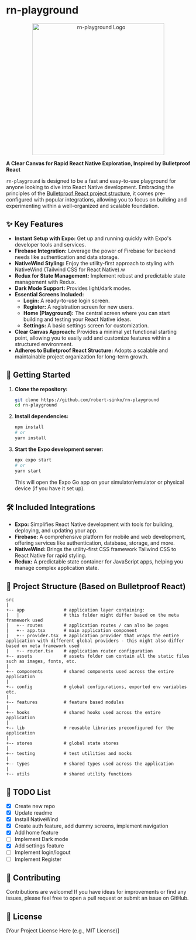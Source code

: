# rn-playground

<p align="center">
  <img src="https://raw.githubusercontent.com/robert-sinko/rn-playground/refs/heads/main/assets/rn-playground.png" alt="rn-playground Logo" width="360">
</p>

**A Clear Canvas for Rapid React Native Exploration, Inspired by Bulletproof React**

`rn-playground` is designed to be a fast and easy-to-use playground for anyone looking to dive into React Native development. Embracing the principles of the [Bulletproof React project structure](https://github.com/alan2207/bulletproof-react/blob/master/docs/project-structure.md), it comes pre-configured with popular integrations, allowing you to focus on building and experimenting within a well-organized and scalable foundation.

## ✨ Key Features

- **Instant Setup with Expo:** Get up and running quickly with Expo's developer tools and services.
- **Firebase Integration:** Leverage the power of Firebase for backend needs like authentication and data storage.
- **NativeWind Styling:** Enjoy the utility-first approach to styling with NativeWind (Tailwind CSS for React Native).w
- **Redux for State Management:** Implement robust and predictable state management with Redux.
- **Dark Mode Support:** Provides light/dark modes.
- **Essential Screens Included:**
  - **Login:** A ready-to-use login screen.
  - **Register:** A registration screen for new users.
  - **Home (Playground):** The central screen where you can start building and testing your React Native ideas.
  - **Settings:** A basic settings screen for customization.
- **Clear Canvas Approach:** Provides a minimal yet functional starting point, allowing you to easily add and customize features within a structured environment.
- **Adheres to Bulletproof React Structure:** Adopts a scalable and maintainable project organization for long-term growth.

## 🚀 Getting Started

1.  **Clone the repository:**

    ```bash
    git clone https://github.com/robert-sinko/rn-playground
    cd rn-playground
    ```

2.  **Install dependencies:**

    ```bash
    npm install
    # or
    yarn install
    ```

3.  **Start the Expo development server:**

    ```bash
    npx expo start
    # or
    yarn start
    ```

    This will open the Expo Go app on your simulator/emulator or physical device (if you have it set up).

## 🛠️ Included Integrations

- **Expo:** Simplifies React Native development with tools for building, deploying, and updating your app.
- **Firebase:** A comprehensive platform for mobile and web development, offering services like authentication, database, storage, and more.
- **NativeWind:** Brings the utility-first CSS framework Tailwind CSS to React Native for rapid styling.
- **Redux:** A predictable state container for JavaScript apps, helping you manage complex application state.

## 📂 Project Structure (Based on Bulletproof React)

```
src
|
+-- app               # application layer containing:
|   |                 # this folder might differ based on the meta framework used
|   +-- routes        # application routes / can also be pages
|   +-- app.tsx       # main application component
|   +-- provider.tsx  # application provider that wraps the entire application with different global providers - this might also differ based on meta framework used
|   +-- router.tsx    # application router configuration
+-- assets            # assets folder can contain all the static files such as images, fonts, etc.
|
+-- components        # shared components used across the entire application
|
+-- config            # global configurations, exported env variables etc.
|
+-- features          # feature based modules
|
+-- hooks             # shared hooks used across the entire application
|
+-- lib               # reusable libraries preconfigured for the application
|
+-- stores            # global state stores
|
+-- testing           # test utilities and mocks
|
+-- types             # shared types used across the application
|
+-- utils             # shared utility functions
```

## 📝 TODO List

- [x] Create new repo
- [x] Update readme
- [x] Install NativeWind
- [x] Create auth feature, add dummy screens, implement navigation
- [x] Add home feature
- [ ] Implement Dark mode
- [x] Add settings feature
- [ ] Implement login/logout
- [ ] Implement Register

## 🤝 Contributing

Contributions are welcome! If you have ideas for improvements or find any issues, please feel free to open a pull request or submit an issue on GitHub.

## 📄 License

[Your Project License Here (e.g., MIT License)]
